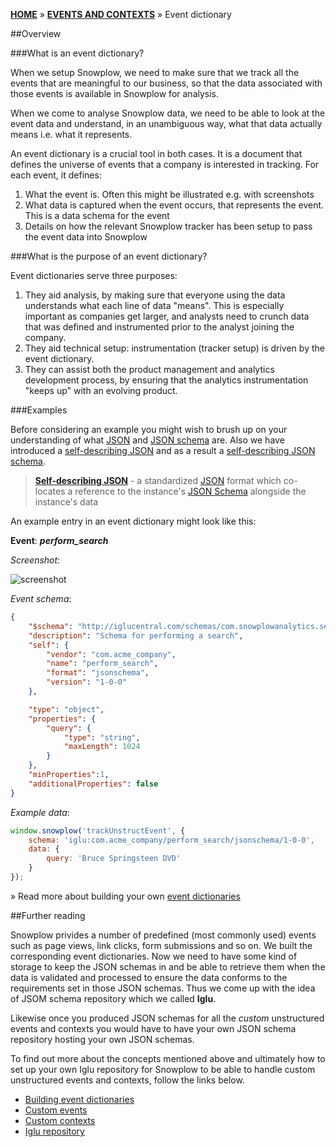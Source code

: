 [**HOME**](Home) » [**EVENTS AND CONTEXTS**](Events-and-Contexts) » Event dictionary

##Overview

###What is an event dictionary?

When we setup Snowplow, we need to make sure that we track all the events that are meaningful to our business, so that the data associated with those events is available in Snowplow for analysis.

When we come to analyse Snowplow data, we need to be able to look at the event data and understand, in an unambiguous way, what that data actually means i.e. what it represents.

An event dictionary is a crucial tool in both cases. It is a document that defines the universe of events that a company is interested in tracking. For each event, it defines:

1. What the event is. Often this might be illustrated e.g. with screenshots
2. What data is captured when the event occurs, that represents the event. This is a data schema for the event
3. Details on how the relevant Snowplow tracker has been setup to pass the event data into Snowplow

###What is the purpose of an event dictionary?

Event dictionaries serve three purposes:

1. They aid analysis, by making sure that everyone using the data understands what each line of data "means". This is especially important as companies get larger, and analysts need to crunch data that was defined and instrumented prior to the analyst joining the company.
2. They aid technical setup: instrumentation (tracker setup) is driven by the event dictionary.
3. They can assist both the product management and analytics development process, by ensuring that the analytics instrumentation "keeps up" with an evolving product.

###Examples

Before considering an example you might wish to brush up on your understanding of what [JSON](http://www.json.org/) and [JSON schema](http://json-schema.org/) are. Also we have introduced a [self-describing JSON](https://github.com/snowplow/iglu/wiki/Self-describing-JSONs) and as a result a [self-describing JSON schema](https://github.com/snowplow/iglu/wiki/Self-describing-JSON-Schemas).

> [**Self-describing JSON**](https://github.com/snowplow/iglu/wiki/Self-describing-JSONs) - a standardized [JSON](http://www.json.org/) format which co-locates a reference to the instance's [JSON Schema](http://json-schema.org/) alongside the instance's data

An example entry in an event dictionary might look like this:

**Event**: ***perform_search***

*Screenshot*:

![screenshot](http://snowplowanalytics.com/assets/img/analytics/basic-concepts/perform-search-mockup.png)

*Event schema*:

```json
{
    "$schema": "http://iglucentral.com/schemas/com.snowplowanalytics.self-desc/schema/jsonschema/1-0-0#",
    "description": "Schema for performing a search",
    "self": {
        "vendor": "com.acme_company",
        "name": "perform_search",
        "format": "jsonschema",
        "version": "1-0-0"
    },

    "type": "object",
    "properties": {
    	"query": {
            "type": "string",
            "maxLength": 1024
        }
    },
    "minProperties":1,
    "additionalProperties": false
}
```

*Example data*:

```javascript
window.snowplow('trackUnstructEvent', {
    schema: 'iglu:com.acme_company/perform_search/jsonschema/1-0-0',
    data: {
        query: 'Bruce Springsteen DVD'
    }
});
```

» Read more about building your own [event dictionaries](Building-event-dictionaries)

##Further reading

Snowplow privides a number of predefined (most commonly used) events such as page views, link clicks, form submissions and so on. We built the corresponding event dictionaries. Now we need to have some kind of storage to keep the JSON schemas in and be able to retrieve them when the data is validated and processed to ensure the data conforms to the requirements set in those JSON schemas. Thus we come up with the idea of JSOM schema repository which we called **Iglu**.

Likewise once you produced JSON schemas for all the *custom* unstructured events and contexts you would have to have your own JSON schema repository hosting your own JSON schemas. 

To find out more about the concepts mentioned above and ultimately how to set up your own Iglu repository for Snowplow to be able to handle custom unstructured events and contexts, follow the links below.

- [Building event dictionaries](Building-event-dictionaries)
- [Custom events](Custom-events)
- [Custom contexts](Custom-contexts)
- [Iglu repository](Iglu-repository)